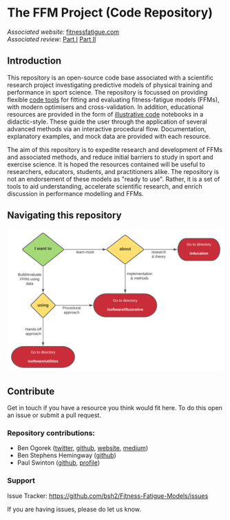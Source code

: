 # The FFM Project (Code Repository)
*Associated website:* [fitnessfatigue.com](https://fitnessfatigue.com)   
*Associated review:* [Part I](https://osf.io/preprints/sportrxiv/ap75j/) [Part II](https://osf.io/preprints/sportrxiv/5qgc2)

## Introduction

This repository is an open-source code base associated with a scientific research project investigating predictive models of physical training and performance in sport science. The repository is focussed on providing flexible [code tools](software/utilities) for fitting and evaluating fitness-fatigue models (FFMs), with modern optimisers and cross-validation. In addition, educational resources are provided in the form of [illustrative code](software/illustrative) notebooks in a didactic-style. These guide the user through the application of several advanced methods via an interactive procedural flow. Documentation, explanatory examples, and mock data are provided with each resource.

The aim of this repository is to expedite research and development of FFMs and associated methods, and reduce initial barriers to study in sport and exercise science. It is hoped the resources contained will be useful to researchers, educators, students, and practitioners alike. The repository is not an endorsement of these models as "ready to use". Rather, it is a set of tools to aid understanding, accelerate scientific research, and enrich discussion in performance modelling and FFMs.

## Navigating this repository

![navigate](software/utilities/documentation/img/navigate.svg)

## Contribute

Get in touch if you have a resource you think would fit here. To do this open an issue or submit a pull request.

### Repository contributions:
- Ben Ogorek ([twitter](https://twitter.com/benogorek?lang=en), [github](https://github.com/baogorek), [website](https://www.ogorekdatasciences.com/), [medium](https://medium.com/@baogorek))
- Ben Stephens Hemingway ([github](github.com/bsh2))
- Paul Swinton ([github](github.com/p-swinton), [profile](https://www3.rgu.ac.uk/dmstaff/swinton-paul))

### Support

Issue Tracker: https://github.com/bsh2/Fitness-Fatigue-Models/issues

If you are having issues, please do let us know.
